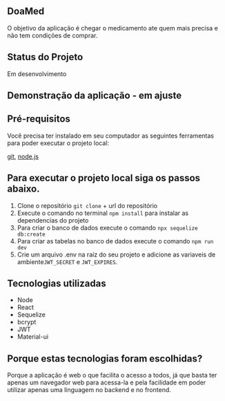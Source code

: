 ## DoaMed

O objetivo da aplicação é chegar o medicamento ate quem mais precisa e não tem condições de comprar. 

## Status do Projeto

Em desenvolvimento

## Demonstração da aplicação - em ajuste


## Pré-requisitos

Você precisa ter instalado em seu computador as seguintes ferramentas para poder executar o projeto local:

[git](https://git-scm.com/downloads), [node.js](https://nodejs.org/en/download/)

## Para executar o projeto local siga os passos abaixo.

1. Clone o repositório `git clone` + url do repositório
2. Execute o comando no terminal `npm install` para instalar as dependencias do projeto
3. Para criar o banco de dados execute o comando `npx sequelize db:create`
4. Para criar as tabelas no banco de dados execute o comando `npm run dev`
5. Crie um arquivo .env na raíz do seu projeto e adicione as variaveis de ambiente`JWT_SECRET` e `JWT_EXPIRES`.

## Tecnologias utilizadas

- Node
- React
- Sequelize
- bcrypt
- JWT
- Material-ui

## Porque estas tecnologias foram escolhidas?

Porque a aplicação é web o que facilita o acesso a todos, já que basta ter apenas um navegador web para acessa-la e pela facilidade em poder utilizar apenas uma linguagem no backend e no frontend.
